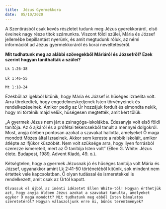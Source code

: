 ```yaml
---
title:  Jézus Gyermekkora
date:  05/10/2020
---
```


A Szentírásból csak kevés részletet tudunk meg Jézus gyerekkoráról, első éveinek nagy része titok számunkra. Viszont földi szülei, Mária és József jellemébe bepillantást nyerünk, és amit megtudunk róluk, az némi információt ad Jézus gyermekkoráról és korai neveltetéséről.

**Mit tudhatunk meg az alábbi szövegekből Máriáról és Józsefről? Ezek szerint hogyan taníthatták a szülei?**

`Lk 1:26-38`

`Lk 1:46-55`    

`Mt 1:18-24`

Ezekből az igékből kitűnik, hogy Mária és József is hűséges izraelita volt. Arra törekedtek, hogy engedelmeskedjenek Isten törvényeinek és rendelkezéseinek. Amikor pedig az Úr hozzájuk fordult és elmondta nekik, hogy mi történik majd velük, hűségesen megtették, amit kért tőlük.

„A gyermek Jézus nem járt a zsinagóga-iskolákba. Édesanyja volt első földi tanítója. Az ő ajkáról és a prófétai tekercsekből tanult a mennyei dolgokról. Most, anyja ölében pontosan azokat a szavakat hallotta, amelyeket Ő maga mondott Mózes által Izraelnek. Akkor sem kereste a rabbik iskoláit, amikor átlépte az ifjúkor küszöbét. Nem volt szüksége arra, hogy ilyen forrásból szerezze ismereteit, mert az Ő tanítója Isten volt” (Ellen G. White: Jézus élete. Budapest, 1989, Advent Kiadó, 49. o.).

Kétségtelen, hogy a gyermek Jézusnak jó és hűséges tanítója volt Mária és József, ugyanakkor amint Lk 2:41-50 történetéből kitűnik, sok mindent nem értettek vele kapcsolatban. Ő olyan tudással és ismeretekkel is rendelkezett, amit csak az Úrtól kapott.

`Olvassuk el újból az iménti idézetet Ellen White-tól! Hogyan érthetjük azt, hogy anyja ölében Jézus azokat a szavakat tanulta, amelyeket egykor Ő maga mondott? Mit tudhatunk meg ebből Isten bámulatos szeretetéről? Hogyan válaszoljunk erre mi, bűnös teremtmények?`
